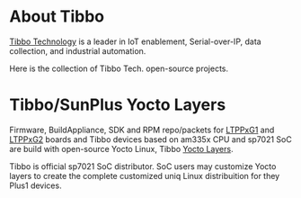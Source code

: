 # About Tibbo

[Tibbo Technology](http://tibbo.com/) is a leader in IoT enablement, 
Serial-over-IP, data collection, and industrial automation.

Here is the collection of Tibbo Tech. open-source projects.

# Tibbo/SunPlus Yocto Layers

Firmware, BuildAppliance, SDK and RPM repo/packets for
[LTPPxG1](https://tibbo.com/store/tps/ltpp3.html) and 
[LTPPxG2](https://tibbo.com/store/plus1.html)
boards and Tibbo devices based on am335x CPU and sp7021 SoC are 
build with open-source Yocto Linux,
Tibbo [Yocto Layers](https://github.com/tibbotech/yocto_layers).

Tibbo is official sp7021 SoC distributor. SoC users may customize Yocto layers
to create the complete customized uniq Linux distribuition for they 
Plus1 devices.
